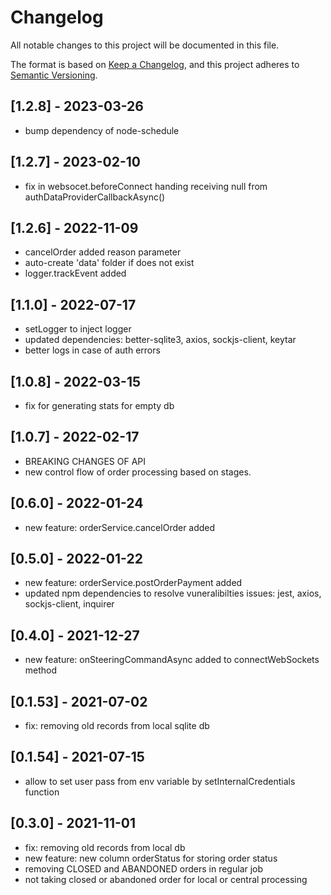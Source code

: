 # Changelog

All notable changes to this project will be documented in this file.

The format is based on [Keep a Changelog](https://keepachangelog.com/en/1.0.0/),
and this project adheres to [Semantic Versioning](https://semver.org/spec/v2.0.0.html).

## [1.2.8] - 2023-03-26
- bump dependency of node-schedule

## [1.2.7] - 2023-02-10
- fix in websocet.beforeConnect handing receiving null from authDataProviderCallbackAsync()

## [1.2.6] - 2022-11-09
- cancelOrder added reason parameter
- auto-create 'data' folder if does not exist
- logger.trackEvent added

## [1.1.0] - 2022-07-17
- setLogger to inject logger
- updated dependencies: better-sqlite3, axios, sockjs-client, keytar 
- better logs in case of auth errors

## [1.0.8] - 2022-03-15
- fix for generating stats for empty db

## [1.0.7] - 2022-02-17
- BREAKING CHANGES OF API
- new control flow of order processing based on stages. 

## [0.6.0] - 2022-01-24
- new feature: orderService.cancelOrder added 

## [0.5.0] - 2022-01-22
- new feature: orderService.postOrderPayment added 
- updated npm dependencies to resolve vuneralibilties issues:  jest, axios, sockjs-client, inquirer

## [0.4.0] - 2021-12-27
- new feature: onSteeringCommandAsync added to connectWebSockets method

## [0.1.53] - 2021-07-02

- fix: removing old records from local sqlite db

## [0.1.54] - 2021-07-15

- allow to set user pass from env variable by setInternalCredentials function

## [0.3.0] - 2021-11-01

- fix: removing old records from local db
- new feature: new column orderStatus for storing order status
- removing CLOSED and ABANDONED orders in regular job
- not taking closed or abandoned order for local or central processing
